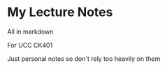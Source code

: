 # My Lecture Notes

All in markdown

For UCC CK401

Just personal notes so don't rely too heavily on them
